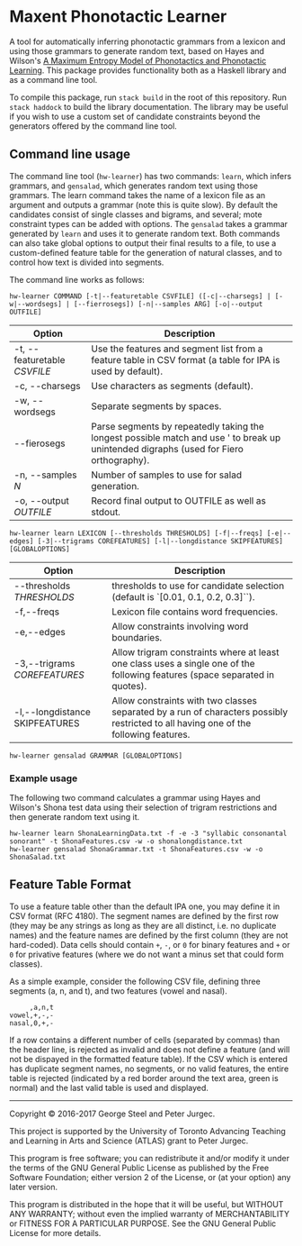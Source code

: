 # Maxent Phonotactic Learner

A tool for automatically inferring phonotactic grammars from a lexicon and using those grammars to generate random text, based on Hayes and Wilson's [A Maximum Entropy Model of Phonotactics and Phonotactic Learning](http://www.linguistics.ucla.edu/people/hayes/Phonotactics/Index.htm).  This package provides functionality both as a Haskell library and as a command line tool.

To compile this package, run `stack build` in the root of this repository. Run `stack haddock` to build the library documentation. The library may be useful if you wish to use a custom set of candidate constraints beyond the generators offered by the command line tool.

## Command line usage

The command line tool (`hw-learner`) has two commands: `learn`, which infers grammars, and `gensalad`, which generates random text using those grammars. The learn command takes the name of a lexicon file as an argument and outputs a grammar (note this is quite slow). By default the candidates consist of single classes and bigrams, and several; mote constraint types can be added with options. The `gensalad` takes a grammar generated by `learn` and uses it to generate random text. Both commands can also take global options to output their final results to a file, to use a custom-defined feature table for the generation of natural classes, and to control how text is divided into segments.

The command line works as follows:

    hw-learner COMMAND [-t|--featuretable CSVFILE] ([-c|--charsegs] | [-w|--wordsegs] | [--fierrosegs]) [-n|--samples ARG] [-o|--output OUTFILE]


| Option | Description |
| --- | --- |
| -t, --featuretable *CSVFILE* | Use the features and segment list from a feature table in CSV format (a table for IPA is used by default). |
| -c, --charsegs             | Use characters as segments (default). |
| -w, --wordsegs             | Separate segments by spaces. |
| --fierosegs              | Parse segments by repeatedly taking the longest possible match and use ' to break up unintended digraphs (used for Fiero orthography). |
| -n, --samples *N*          | Number of samples to use for salad generation. |
| -o, --output *OUTFILE*       | Record final output to OUTFILE as well as stdout. |

    hw-learner learn LEXICON [--thresholds THRESHOLDS] [-f|--freqs] [-e|--edges] [-3|--trigrams COREFEATURES] [-l|--longdistance SKIPFEATURES] [GLOBALOPTIONS]

| Option | Description |
| --- | --- |
| --thresholds *THRESHOLDS* | thresholds to use for candidate selection (default is `[0.01, 0.1, 0.2, 0.3]``). |
| -f,--freqs              | Lexicon file contains word frequencies.
| -e,--edges              | Allow constraints involving word boundaries.
| -3,--trigrams *COREFEATURES* | Allow trigram constraints where at least one class uses a single one of the following features (space separated in quotes). |
| -l,--longdistance SKIPFEATURES  |Allow constraints with two classes separated by a run of characters possibly restricted to all having one of the following features.

    hw-learner gensalad GRAMMAR [GLOBALOPTIONS]

### Example usage

The following two command calculates a grammar using Hayes and Wilson's Shona test data using their selection of trigram restrictions and then generate random text using it.



    hw-learner learn ShonaLearningData.txt -f -e -3 "syllabic consonantal sonorant" -t ShonaFeatures.csv -w -o shonalongdistance.txt
    hw-learner gensalad ShonaGrammar.txt -t ShonaFeatures.csv -w -o ShonaSalad.txt



## Feature Table Format

To use a feature table other than the default IPA one, you may define it in CSV format (RFC 4180). The segment names are defined by the first row (they may be any strings as long as they are all distinct, i.e. no duplicate names) and the feature names are defined by the first column (they are not hard-coded). Data cells should contain `+`, `-`, or `0` for binary features and `+` or `0` for privative features (where we do not want a minus set that could form classes).

As a simple example, consider the following CSV file, defining three segments (a, n, and t), and two features (vowel and nasal).

         ,a,n,t
    vowel,+,-,-
    nasal,0,+,-

If a row contains a different number of cells (separated by commas) than the header line, is rejected as invalid and does not define a feature (and will not be dispayed in the formatted feature table). If the CSV which is entered has duplicate segment names, no segments, or no valid features, the entire table is rejected (indicated by a red border around the text area, green is normal) and the last valid table is used and displayed.

---

Copyright © 2016-2017 George Steel and Peter Jurgec.

This project is supported by the University of Toronto Advancing Teaching and Learning in Arts and Science (ATLAS) grant to Peter Jurgec.

This program is free software; you can redistribute it and/or modify it under the terms of the GNU General Public License as published by the Free Software Foundation; either version 2 of the License, or (at your option) any later version.

This program is distributed in the hope that it will be useful, but WITHOUT ANY WARRANTY; without even the implied warranty of MERCHANTABILITY or FITNESS FOR A PARTICULAR PURPOSE.  See the GNU General Public License for more details.
